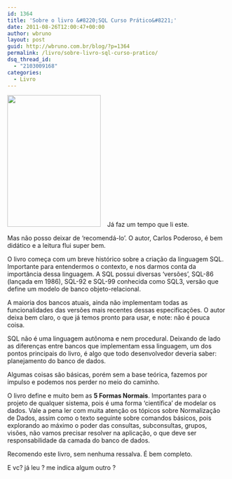 ```yaml
---
id: 1364
title: 'Sobre o livro &#8220;SQL Curso Prático&#8221;'
date: 2011-08-26T12:00:47+00:00
author: wbruno
layout: post
guid: http://wbruno.com.br/blog/?p=1364
permalink: /livro/sobre-livro-sql-curso-pratico/
dsq_thread_id:
  - "2103009168"
categories:
  - Livro
---
```

[<img src="/wp-content/uploads/2011/08/capa_ampliada8575220241-213x300.jpg" alt="" title="capa_ampliada8575220241" width="213" height="300" class="alignleft size-medium wp-image-1365" style="margin-right: 15px;" srcset="/wp-content/uploads/2011/08/capa_ampliada8575220241-213x300.jpg 213w, /wp-content/uploads/2011/08/capa_ampliada8575220241.jpg 285w" sizes="(max-width: 213px) 100vw, 213px" />](/wp-content/uploads/2011/08/capa_ampliada8575220241.jpg)Já faz um tempo que li este.

Mas não posso deixar de &#8216;recomendá-lo&#8217;. O autor, Carlos Poderoso, é bem didático e a leitura flui super bem.

O livro começa com um breve histórico sobre a criação da linguagem SQL. Importante para entendermos o contexto, e nos darmos conta da importância dessa linguagem. A SQL possui diversas &#8216;versões&#8217;, SQL-86 (lançada em 1986), SQL-92 e SQL-99 conhecida como SQL3, versão que define um modelo de banco objeto-relacional.

A maioria dos bancos atuais, ainda não implementam todas as funcionalidades das versões mais recentes dessas especificações. O autor deixa bem claro, o que já temos pronto para usar, e note: não é pouca coisa.

SQL não é uma linguagem autônoma e nem procedural. Deixando de lado as diferenças entre bancos que implementam essa linguagem, um dos pontos principais do livro, é algo que todo desenvolvedor deveria saber: planejamento do banco de dados.

Algumas coisas são básicas, porém sem a base teórica, fazemos por impulso e podemos nos perder no meio do caminho.

O livro define e muito bem as **5 Formas Normais**. Importantes para o projeto de qualquer sistema, pois é uma forma &#8216;científica&#8217; de modelar os dados. Vale a pena ler com muita atenção os tópicos sobre Normalização de Dados, assim como o texto seguinte sobre comandos básicos, pois explorando ao máximo o poder das consultas, subconsultas, grupos, visões, não vamos precisar resolver na aplicação, o que deve ser responsabilidade da camada do banco de dados.

Recomendo este livro, sem nenhuma ressalva. É bem completo.

E vc? já leu ? me indica algum outro ?
